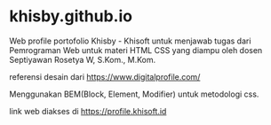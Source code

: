 # khisby.github.io

Web profile portofolio Khisby - Khisoft untuk menjawab tugas dari Pemrograman Web untuk materi HTML CSS yang diampu oleh dosen Septiyawan Rosetya W, S.Kom., M.Kom.

referensi desain dari https://www.digitalprofile.com/

Menggunakan BEM(Block, Element, Modifier) untuk metodologi css.

link web diakses di https://profile.khisoft.id